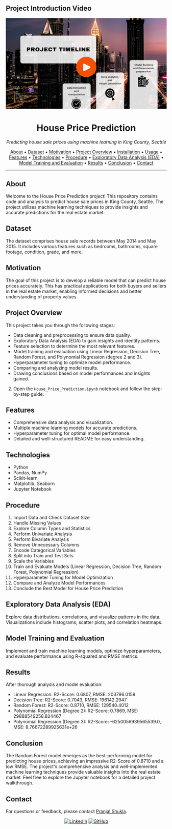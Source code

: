 ## Project Introduction Video
<div align="center">
  <a href="https://youtu.be/-QVpJNYLVzM">
    <img src="https://github.com/pranjalshukla04/House-Sales-in-King-County-Regression/blob/main/Images/TIMELINE.png" alt="Project Introduction Video" width="1000px">
  </a>
  <h1>House Price Prediction</h1>
  <p><i>Predicting house sale prices using machine learning in King County, Seattle</i></p>
</div>


<p align="center">
  <a href="#about">About</a> •
  <a href="#dataset">Dataset</a> •
  <a href="#motivation">Motivation</a> •
  <a href="#project-overview">Project Overview</a> •
  <a href="#installation">Installation</a> •
  <a href="#usage">Usage</a> •
  <a href="#features">Features</a> •
  <a href="#technologies">Technologies</a> •
  <a href="#procedure">Procedure</a> •
  <a href="#eda">Exploratory Data Analysis (EDA)</a> •
  <a href="#model-training">Model Training and Evaluation</a> •
  <a href="#results">Results</a> •
  <a href="#conclusion">Conclusion</a> •
  <a href="#contact">Contact</a>
</p>

---

## About
Welcome to the House Price Prediction project! This repository contains code and analysis to predict house sale prices in King County, Seattle. The project utilizes machine learning techniques to provide insights and accurate predictions for the real estate market.

## Dataset
The dataset comprises house sale records between May 2014 and May 2015. It includes various features such as bedrooms, bathrooms, square footage, condition, grade, and more.

## Motivation
The goal of this project is to develop a reliable model that can predict house prices accurately. This has practical applications for both buyers and sellers in the real estate market, enabling informed decisions and better understanding of property values.

## Project Overview
This project takes you through the following stages:
- Data cleaning and preprocessing to ensure data quality.
- Exploratory Data Analysis (EDA) to gain insights and identify patterns.
- Feature selection to determine the most relevant features.
- Model training and evaluation using Linear Regression, Decision Tree, Random Forest, and Polynomial Regression (degree 2 and 3).
- Hyperparameter tuning to optimize model performance.
- Comparing and analyzing model results.
- Drawing conclusions based on model performances and insights gained.

2. Open the `House_Price_Prediction.ipynb` notebook and follow the step-by-step guide.

## Features
- Comprehensive data analysis and visualization.
- Multiple machine learning models for accurate predictions.
- Hyperparameter tuning for optimal model performance.
- Detailed and well-structured README for easy understanding.

## Technologies
- Python
- Pandas, NumPy
- Scikit-learn
- Matplotlib, Seaborn
- Jupyter Notebook

## Procedure
1. Import Data and Check Dataset Size
2. Handle Missing Values
3. Explore Column Types and Statistics
4. Perform Univariate Analysis
5. Perform Bivariate Analysis
6. Remove Unnecessary Columns
7. Encode Categorical Variables
8. Split into Train and Test Sets
9. Scale the Variables
10. Train and Evaluate Models (Linear Regression, Decision Tree, Random Forest, Polynomial Regression)
11. Hyperparameter Tuning for Model Optimization
12. Compare and Analyze Model Performances
13. Conclude the Best Model for House Price Prediction

## Exploratory Data Analysis (EDA)
Explore data distributions, correlations, and visualize patterns in the data. Visualizations include histograms, scatter plots, and correlation heatmaps.

## Model Training and Evaluation
Implement and train machine learning models, optimize hyperparameters, and evaluate performance using R-squared and RMSE metrics.

## Results
After thorough analysis and model evaluation:
- Linear Regression: R2-Score: 0.6807, RMSE: 203796.0159
- Decision Tree: R2-Score: 0.7043, RMSE: 196142.2947
- Random Forest: R2-Score: 0.8710, RMSE: 129540.4012
- Polynomial Regression (Degree 2): R2-Score: 0.7869, MSE: 29888549258.824467
- Polynomial Regression (Degree 3): R2-Score: -6250056939565539.0, MSE: 8.76672289925631e+26

## Conclusion
The Random Forest model emerges as the best-performing model for predicting house prices, achieving an impressive R2-Score of 0.8710 and a low RMSE. The project's comprehensive analysis and well-implemented machine learning techniques provide valuable insights into the real estate market. Feel free to explore the Jupyter notebook for a detailed project walkthrough.

## Contact
For questions or feedback, please contact [Pranjal Shukla](pranjalshukla096@gmail.com).

<div align="center">
<a href="[https://www.linkedin.com/in/your_username/](https://www.linkedin.com/in/pranjal4/)"><img src="https://img.icons8.com/color/48/000000/linkedin.png" alt="LinkedIn"></a>
<a href="[https://github.com/your_username/](https://github.com/pranjalshukla04)"><img src="https://img.icons8.com/color/48/000000/github.png" alt="GitHub"></a>
</div>
